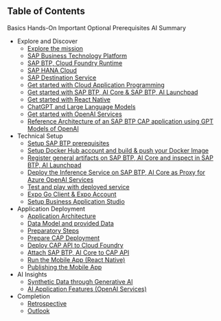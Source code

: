 ## Table of Contents

Basics
Hands-On
Important
Optional
Prerequisites
AI
Summary

<!-- disco-toc-start -->
- Explore and Discover
    - [Explore the mission](./01-explore-the-mission/explore.md)<!-- dc-card: {"label":  ["Basics"]} dc-card -->
    - [SAP Business Technology Platform](./01-explore-the-mission/BTP.md)<!-- dc-card: {"label":  ["Basics"]} dc-card -->
    - [SAP BTP, Cloud Foundry Runtime](./01-explore-the-mission/cf-runtime.md)<!-- dc-card: {"label":  ["Basics"]} dc-card -->
    - [SAP HANA Cloud](./01-explore-the-mission/hana-cloud.md)<!-- dc-card: {"label":  ["Basics"]} dc-card -->
    - [SAP Destination Service](./01-explore-the-mission/destination-service.md)<!-- dc-card: {"label":  ["Basics"]} dc-card -->
    - [Get started with Cloud Application Programming](./01-explore-the-mission/cap.md)<!-- dc-card: {"label":  ["Basics"]} dc-card -->
    - [Get started with SAP BTP, AI Core & SAP BTP, AI Launchpad](./01-explore-the-mission/ai-core-launchpad.md)<!-- dc-card: {"label":  ["Basics", "AI"]} dc-card -->
    - [Get started with React Native](./01-explore-the-mission/react-native.md)<!-- dc-card: {"label":  ["Basics"]} dc-card -->
    - [ChatGPT and Large Language Models](./01-explore-the-mission/GPT-and-LLMs.md)<!-- dc-card: {"label":  ["Basics", "AI"]} dc-card -->
    - [Get started with OpenAI Services](./01-explore-the-mission/azure-openai-services.md)<!-- dc-card: {"label":  ["Basics", "AI"]} dc-card -->
    - [Reference Architecture of an SAP BTP CAP application using GPT Models of OpenAI](https://github.com/SAP/sap-btp-reference-architectures/blob/main/hyperscalers/openai/README.md)<!-- dc-card: {"label":  ["Basics", "AI"]} dc-card -->
- Technical Setup
    - [Setup SAP BTP prerequisites](https://github.com/SAP-samples/azure-openai-aicore-cap-api/blob/main/documentation/00-prerequisites/01-setup-subaccount-cf-aicore.md)<!-- dc-card: {"label":  ["Prerequisites", "Hands-On"]} dc-card -->
    - [Setup Docker Hub account and build & push your Docker Image](https://github.com/SAP-samples/azure-openai-aicore-cap-api/blob/main/documentation/01-ai-core-azure-openai-proxy/02-build-push-docker-images.md)<!-- dc-card: {"label":  ["Prerequisites", "Hands-On"]} dc-card -->
    - [Register general artifacts on SAP BTP, AI Core and inspect in SAP BTP, AI Launchpad](https://github.com/SAP-samples/azure-openai-aicore-cap-api/blob/main/documentation/01-ai-core-azure-openai-proxy/03-register-general-artifacts.md)<!-- dc-card: {"label":  ["Hands-On", "AI"]} dc-card -->
    - [Deploy the Inference Service on SAP BTP, AI Core as Proxy for Azure OpenAI Services](https://github.com/SAP-samples/azure-openai-aicore-cap-api/blob/main/documentation/01-ai-core-azure-openai-proxy/04-setup-deployment-inference-service.md)<!-- dc-card: {"label":  ["Hands-On", "AI"]} dc-card -->
    - [Test and play with deployed service](https://github.com/SAP-samples/azure-openai-aicore-cap-api/blob/main/documentation/01-ai-core-azure-openai-proxy/05-test-deployed-service.md)<!-- dc-card: {"label":  ["Optional", "Hands-On"]} dc-card -->
    - [Expo Go Client & Expo Account](./02-technical-setup/07-expo.md)<!-- dc-card: {"label":  ["Optional", "Hands-On"]} dc-card -->
    - [Setup Business Application Studio](https://github.com/SAP-samples/successfactors-extension-calculate-employee-seniority/blob/mission/03-ConfigureSAPBusinessApplicationStudio/README.md)<!-- dc-card: {"label":  ["Prerequisites", "Hands-On"]} dc-card -->
- Application Deployment
    - [Application Architecture](./03-application/01-application-architecture.md)<!-- dc-card: {"label":  ["Basics", "Important"]} dc-card -->
    - [Data Model and provided Data](./03-application/02-data-model.md)<!-- dc-card: {"label":  ["Basics", "Important"]} dc-card -->
    - [Preparatory Steps](./03-application/03-preparatory.md)<!-- dc-card: {"label":  ["Hands-On", "Important"]} dc-card -->
    - [Prepare CAP Deployment](https://github.com/SAP-samples/azure-openai-aicore-cap-api/blob/main/documentation/02-cap-api/01-prepare-cap-deployment.md)<!-- dc-card: {"label":  ["Hands-On", "Important"]} dc-card -->
    - [Deploy CAP API to Cloud Foundry](./03-application/05-cap-deployment.md)<!-- dc-card: {"label":  ["Hands-On", "Important"]} dc-card -->
    - [Attach SAP BTP, AI Core to CAP API](https://github.com/SAP-samples/azure-openai-aicore-cap-api/blob/main/documentation/02-cap-api/03-attach-aicore.md)<!-- dc-card: {"label":  ["Hands-On", "AI"]} dc-card -->
    - [Run the Mobile App (React Native)](./03-application/07-run-mobile-app.md)<!-- dc-card: {"label":  ["Hands-On", "Important"]} dc-card -->
    - [Publishing the Mobile App](./03-application/08-publish-mobile-app.md)<!-- dc-card: {"label":  ["Hands-On", "Optional"]} dc-card -->
- AI Insights
    - [Synthetic Data through Generative AI](./04-data-setup/AI-data-setup-overview.md)<!-- dc-card: {"label":  ["Basics", "AI"]} dc-card -->
    - [AI Application Features (OpenAI Services)](./05-AI-features/AI-application-features-overview.md)<!-- dc-card: {"label":  ["Basics", "AI"]} dc-card -->
- Completion
    - [Retrospective](./06-complete/retrospective.md)<!-- dc-card: {"label":  ["Summary"]} dc-card -->
    - [Outlook](./06-complete/outlook.md)<!-- dc-card: {"label":  ["Summary"]} dc-card -->
<!-- disco-toc-end -->
